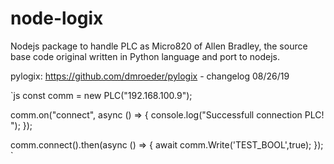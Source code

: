 node-logix
============

Nodejs package to handle PLC as Micro820 of Allen Bradley, the source base code original written in Python language and port to nodejs.

pylogix: https://github.com/dmroeder/pylogix - changelog 08/26/19

`js
const comm = new PLC("192.168.100.9");

comm.on("connect", async () => {
  console.log("Successfull connection PLC! ");
});

comm.connect().then(async () => {
  await comm.Write('TEST_BOOL',true);
});
`
